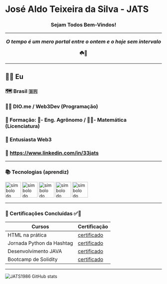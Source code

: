 # José Aldo Teixeira da Silva - JATS

<h3 style="text-align: center;">Sejam Todos Bem-Vindos!</3>

---

<p><em>O tempo é um mero portal entre o ontem e o hoje sem intervalo</em></p> ☘️🤞

---

## 👨‍💻 Eu

### 🗺 Brasil 🇧🇷

### 👨‍🎓 DIO.me / Web3Dev (Programação)

### 🏫 Formação: 🌱- Eng. Agrônomo / 👨‍🏫- Matemática (Licenciatura)

### 🚀 Entusiasta Web3

### 🔗 https://www.linkedin.com/in/33jats

--- 

### 📚 Tecnologias (aprendiz)

<img src="https://cdn.jsdelivr.net/gh/devicons/devicon@latest/icons/html5/html5-original.svg" alt="símbolo do HTML" width="50px"/> <img src="https://cdn.jsdelivr.net/gh/devicons/devicon@latest/icons/python/python-original.svg" alt="símbolo do Python" width="50px"/> <img src="https://cdn.jsdelivr.net/gh/devicons/devicon@latest/icons/java/java-original.svg" alt="símbolo do JAVA" width="50px"/> <img src="https://cdn.jsdelivr.net/gh/devicons/devicon@latest/icons/rust/rust-original.svg" alt="símbolo do Rust" width="50px"/> <img src="https://cdn.jsdelivr.net/gh/devicons/devicon@latest/icons/solidity/solidity-original.svg" alt="símbolo do Solidity" width="50px"/>

---

### 🔖 Certificações Concluídas ✅👣

| Cursos | Certificação|
| ------ | ----------- |
| HTML na prática | [certificado](https://www.dio.me/certificate/20E83CC7/share) |
| Jornada Python da Hashtag | [certificado](https://www.linkedin.com/posts/33jats_participa%C3%A7%C3%A3o-na-jornada-python-da-hashtag-activity-7196337741561769984-pQW5?utm_source=share&utm_medium=member_desktop) |
| Desenvolvimento JAVA | [certificado](https://www.dio.me/certificate/VNXAAGY9/share) |
| Bootcamp de Solidity | [certificado](https://www.linkedin.com/posts/33jats_certifica%C3%A7%C3%A3o-bootcamp-de-solidity-da-empresa-activity-7072046339311775744-teXE?utm_source=share&utm_medium=member_desktop) |

---

![JATS1986 GitHub stats](https://github-readme-stats.vercel.app/api?username=JATS1986&show_icons=true&theme=radical)
